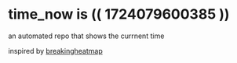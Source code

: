 # time_now is (( 1724079600385 ))

an automated repo that shows the currnent time

inspired by [breakingheatmap](https://github.com/breakingheatmap/breakingheatmap)